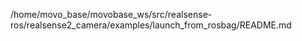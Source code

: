 /home/movo_base/movobase_ws/src/realsense-ros/realsense2_camera/examples/launch_from_rosbag/README.md
